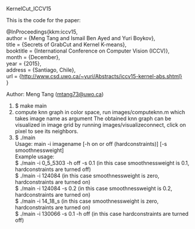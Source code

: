 KernelCut_ICCV15

This is the code for the paper:

@InProceedings{kkm:iccv15,  
  author = {Meng Tang and Ismail Ben Ayed and Yuri Boykov},  
  title = {Secrets of GrabCut and Kernel K-means},  
  booktitle = {International Conference on Computer Vision (ICCV)},  
  month = {December},  
  year = {2015},  
  address = {Santiago, Chile},  
  url = {http://www.csd.uwo.ca/~yuri/Abstracts/iccv15-kernel-abs.shtml}  
}

Author: Meng Tang (mtang73@uwo.ca)

1. $ make main
2. compute knn graph in color space, run images/computeknn.m which takes image name as argument
   The obtained knn graph can be visualized in image grid by running images/visualizeconnect, click on pixel to see its neighbors.
3. $ ./main  
   Usage: main -i imagename [-h on or off (hardconstraints)] [-s smoothnessweight]  
   Example usage:  
   $ ./main -i 0_5_5303 -h off -s 0.1 (in this case smoothnessweight is 0.1, hardconstraints are turned off)  
   $ ./main -i 124084 (in this case smoothnessweight is zero, hardconstraints are turned on)  
   $ ./main -i 124084 -s 0.2 (in this case smoothnessweight is 0.2, hardconstraints are turned on)  
   $ ./main -i 14_18_s (in this case smoothnessweight is zero, hardconstraints are turned on)  
   $ ./main -i 130066 -s 0.1 -h off (in this case hardconstraints are turned off)  

   
